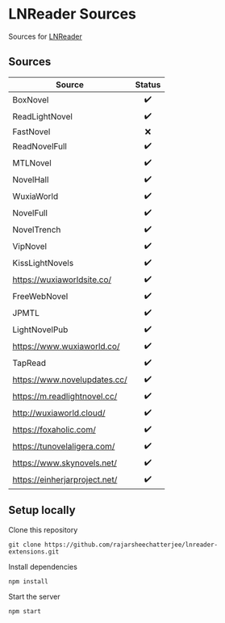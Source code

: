 # LNReader Sources

Sources for [LNReader](https://github.com/rajarsheechatterjee/lnreader)

## Sources

| Source                        |       Status       |
| ----------------------------- | :----------------: |
| BoxNovel                      | :heavy_check_mark: |
| ReadLightNovel                | :heavy_check_mark: |
| FastNovel                     |        :x:         |
| ReadNovelFull                 | :heavy_check_mark: |
| MTLNovel                      | :heavy_check_mark: |
| NovelHall                     | :heavy_check_mark: |
| WuxiaWorld                    | :heavy_check_mark: |
| NovelFull                     | :heavy_check_mark: |
| NovelTrench                   | :heavy_check_mark: |
| VipNovel                      | :heavy_check_mark: |
| KissLightNovels               | :heavy_check_mark: |
| https://wuxiaworldsite.co/    | :heavy_check_mark: |
| FreeWebNovel                  | :heavy_check_mark: |
| JPMTL                         | :heavy_check_mark: |
| LightNovelPub                 | :heavy_check_mark: |
| https://www.wuxiaworld.co/    | :heavy_check_mark: |
| TapRead                       | :heavy_check_mark: |
| https://www.novelupdates.cc/  | :heavy_check_mark: |
| https://m.readlightnovel.cc/  | :heavy_check_mark: |
| http://wuxiaworld.cloud/      | :heavy_check_mark: |
| https://foxaholic.com/        | :heavy_check_mark: |
| https://tunovelaligera.com/   | :heavy_check_mark: |
| https://www.skynovels.net/    | :heavy_check_mark: |
| https://einherjarproject.net/ | :heavy_check_mark: |

## Setup locally

Clone this repository

```
git clone https://github.com/rajarsheechatterjee/lnreader-extensions.git
```

Install dependencies

```
npm install
```

Start the server

```
npm start
```
